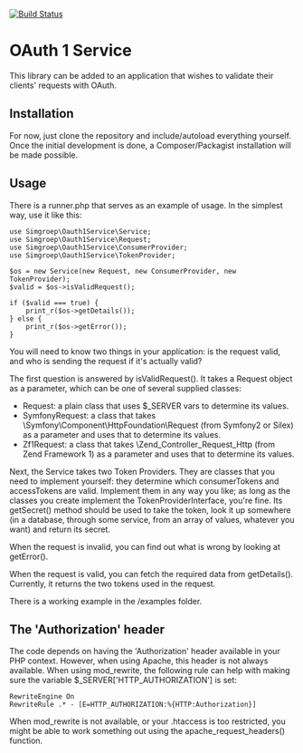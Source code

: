 [![Build Status](https://api.travis-ci.org/simgroep/oauth1-service.png?branch=master)](https://travis-ci.org/simgroep/oauth1-service)

OAuth 1 Service
===============

This library can be added to an application that wishes to validate their clients' requests with OAuth.

## Installation
For now, just clone the repository and include/autoload everything yourself. Once the initial development is done, 
a Composer/Packagist installation will be made possible.

## Usage
There is a runner.php that serves as an example of usage. In the simplest way, use it like this:

```
use Simgroep\Oauth1Service\Service;
use Simgroep\Oauth1Service\Request;
use Simgroep\Oauth1Service\ConsumerProvider;
use Simgroep\Oauth1Service\TokenProvider;

$os = new Service(new Request, new ConsumerProvider, new TokenProvider);
$valid = $os->isValidRequest();

if ($valid === true) {
    print_r($os->getDetails());
} else {
    print_r($os->getError());
}
```

You will need to know two things in your application: is the request valid, and who is sending the request if it's 
actually valid?

The first question is answered by isValidRequest(). It takes a Request object as a parameter, which can be one of 
several supplied classes:
* Request: a plain class that uses $_SERVER vars to determine its values.
* SymfonyRequest: a class that takes \Symfony\Component\HttpFoundation\Request (from Symfony2 or Silex) 
as a parameter and uses that to determine its values.
* Zf1Request: a class that takes \Zend_Controller_Request_Http (from Zend Framework 1) as a parameter and uses that 
to determine its values.

Next, the Service takes two Token Providers. They are classes that you need to implement yourself: they determine 
which consumerTokens and accessTokens are valid. Implement them in any way you like; as long as the classes you 
create implement the TokenProviderInterface, you're fine. Its getSecret() method should be used to take the token, 
look it up somewhere (in a database, through some service, from an array of values, whatever you want) and return 
its secret.

When the request is invalid, you can find out what is wrong by looking at getError().

When the request is valid, you can fetch the required data from getDetails(). Currently, it returns the two tokens 
used in the request.

There is a working example in the /examples folder.

## The 'Authorization' header

The code depends on having the 'Authorization' header available in your PHP context. However, when using Apache, 
this header is not always available. When using mod_rewrite, the following rule can help with making sure the 
variable $_SERVER['HTTP_AUTHORIZATION'] is set:

```
RewriteEngine On
RewriteRule .* - [E=HTTP_AUTHORIZATION:%{HTTP:Authorization}]
```    

When mod_rewrite is not available, or your .htaccess is too restricted, you might be able to work something out 
using the apache_request_headers() function.

